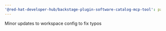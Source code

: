 ```yaml
---
'@red-hat-developer-hub/backstage-plugin-software-catalog-mcp-tool': patch
---
```


Minor updates to workspace config to fix typos
